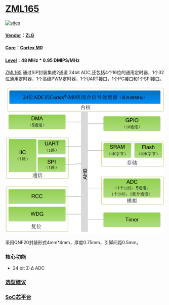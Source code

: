 ﻿# [ZML165](https://github.com/SoCXin/ZML165)

[![sites](http://182.61.61.133/link/resources/SoC.png)](http://www.SoC.Xin)

#### [Vendor](https://github.com/SoCXin/Vendor)：[ZLG](https://www.zlgmcu.com)
#### [Core](https://github.com/SoCXin/Cortex)：[Cortex M0](https://github.com/SoCXin/CM0)
#### [Level](https://github.com/SoCXin/Level)：48 MHz  * 0.95 DMIPS/MHz

[ZML165](https://github.com/SoCXin/ZML165) 通过SIP封装集成2通道 24bit ADC,还包括4个16位的通用定时器，1个32位通用定时器，1个高级PWM定时器，1个UART接口，1个I²C接口和1个SPI接口。

[![sites](docs/ZML165.png)](https://www.zlgmcu.com/zlgiotmcu/zlgiotmcu/product/id/27.html)


采用QNF20封装形式4mm*4mm，厚度0.75mm，引脚间距0.5mm。

### 核心功能

* 24 bit Σ-∆ ADC

### [选型建议](https://github.com/SoCXin)


###  [SoC芯平台](http://www.SoC.Xin)
